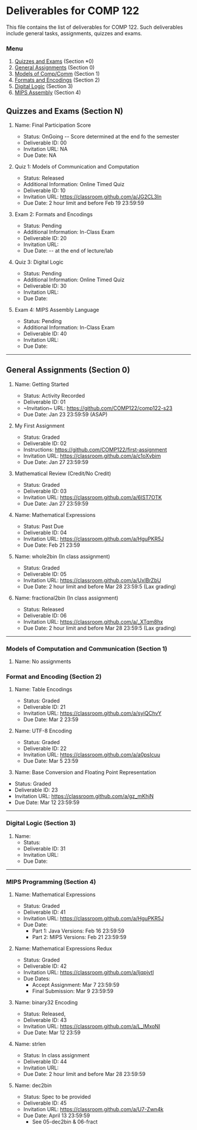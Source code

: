 # Deliverables for COMP 122

This file contains the list of deliverables for COMP 122. Such deliverables include general tasks, assignments, quizzes and exams.

### Menu
1. [Quizzes and Exams](#quizzes) (Section *0)
1. [General Assignments](#general) (Section 0)
1. [Models of Comp/Comm](#models) (Section 1)
1. [Formats and Encodings](#formats) (Section 2)
1. [Digital Logic](#digital) (Section 3)
1. [MIPS Assembly](#mips) (Section 4)

<h2 id="quizzes">Quizzes and Exams (Section N)</h2>

1. Name: Final Participation Score
   - Status: OnGoing -- Score determined at the end fo the semester
   - Deliverable ID: 00
   - Invitation URL: NA
   - Due Date: NA


1. Quiz 1: Models of Communication and Computation
   - Status: Released
   - Additional Information: Online Timed Quiz
   - Deliverable ID: 10
   - Invitation URL: https://classroom.github.com/a/JG2CL3In
   - Due Date: 2 hour limit and before Feb 19 23:59:59
 

1. Exam 2: Formats and Encodings
   - Status: Pending
   - Additional Information:  In-Class Exam
   - Deliverable ID: 20
   - Invitation URL:
   - Due Date:   -- at the end of lecture/lab

1. Quiz 3: Digital Logic
   - Status: Pending
   - Additional Information: Online Timed Quiz
   - Deliverable ID: 30
   - Invitation URL: 
   - Due Date: 

1. Exam 4: MIPS Assembly Language
   - Status: Pending
   - Additional Information: In-Class Exam
   - Deliverable ID: 40
   - Invitation URL: 
   - Due Date: 


---
<h2 id="general">General Assignments (Section 0)</h2>


1. Name: Getting Started
   - Status: Activity Recorded
   - Deliverable ID: 01
   - ~Invitation~ URL: https://github.com/COMP122/comp122-s23
   - Due Date: Jan 23 23:59:59 (ASAP)

1. My First Assignment
   - Status: Graded
   - Deliverable ID: 02
   - Instructions: https://github.com/COMP122/first-assignment
   - Invitation URL: https://classroom.github.com/a/c1oXvbim
   - Due Date: Jan 27 23:59:59

1. Mathematical Review (Credit/No Credit)
   - Status: Graded
   - Deliverable ID: 03
   - Invitation URL: https://classroom.github.com/a/6lST7OTK
   - Due Date: Jan 27 23:59:59

1. Name: Mathematical Expressions
   - Status: Past Due
   - Deliverable ID: 04
   - Invitation URL: https://classroom.github.com/a/HguPKR5J
   - Due Date: Feb 21 23:59

1. Name: whole2bin (In class assignment)
   - Status: Graded
   - Deliverable ID: 05
   - Invitation URL: https://classroom.github.com/a/UxIBrZbU
   - Due Date: 2 hour limit and before Mar 28 23:59:5 (Lax grading)

1. Name: fractional2bin (In class assignment)
   - Status: Released
   - Deliverable ID: 06
   - Invitation URL: https://classroom.github.com/a/_XTqm8hx
   - Due Date: 2 hour limit and before Mar 28 23:59:5 (Lax grading)


---

<h3 id="models">Models of Computation and Communication (Section 1)</h3>

1. Name:  No assignments


<h3 id="format">Format and Encoding (Section 2)</h3>

1. Name: Table Encodings
   - Status: Graded
   - Deliverable ID: 21
   - Invitation URL: https://classroom.github.com/a/syiQChvY
   - Due Date: Mar 2 23:59

1. Name: UTF-8 Encoding
   - Status: Graded
   - Deliverable ID: 22
   - Invitation URL: https://classroom.github.com/a/a0psIcuu
   - Due Date: Mar 5 23:59
 
 1. Name: Base Conversion and Floating Point Representation
   - Status: Graded
   - Deliverable ID: 23
   - Invitation URL: https://classroom.github.com/a/gz_mKhjN
   - Due Date: Mar 12 23:59:59
   
---
<h3 id="digital">Digital Logic (Section 3)</h3>

1. Name: 
   - Status: 
   - Deliverable ID: 31
   - Invitation URL: 
   - Due Date: 

---
<h3 id="mips">MIPS Programming (Section 4)</h3>

1. Name: Mathematical Expressions
   - Status: Graded
   - Deliverable ID: 41
   - Invitation URL: https://classroom.github.com/a/HguPKR5J
   - Due Date: 
     - Part 1:  Java Versions: Feb 16 23:59:59
     - Part 2:  MIPS Versions: Feb 21 23:59:59

1. Name: Mathematical Expressions Redux
   - Status: Graded
   - Deliverable ID: 42
   - Invitation URL: https://classroom.github.com/a/Ijqpjvtl
   - Due Dates: 
     - Accept Assignment: Mar 7 23:59:59
     - Final Submission: Mar 9 23:59:59
     

1. Name: binary32 Encoding
   - Status: Released,
   - Deliverable ID: 43
   - Invitation URL: https://classroom.github.com/a/L_lMxoNI
   - Due Date: Mar 12 23:59
     
1. Name: strlen
   - Status: In class assignment
   - Deliverable ID: 44
   - Invitation URL: 
   - Due Date: 2 hour limit and before Mar 28 23:59:59

1. Name: dec2bin
   - Status: Spec to be provided
   - Deliverable ID: 45
   - Invitation URL: https://classroom.github.com/a/U7-Zwn4k
   - Due Date: April 13 23:59:59
     - See 05-dec2bin & 06-fract

